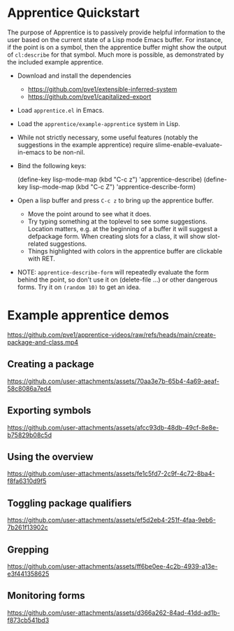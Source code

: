 # Apprentice Quickstart

The purpose of Apprentice is to passively provide helpful information
to the user based on the current state of a Lisp mode Emacs buffer.
For instance, if the point is on a symbol, then the apprentice buffer
might show the output of `cl:describe` for that symbol. Much more is
possible, as demonstrated by the included example apprentice.

-   Download and install the dependencies
    -   <https://github.com/pve1/extensible-inferred-system>
    -   <https://github.com/pve1/capitalized-export>

-   Load `apprentice.el` in Emacs.
-   Load the `apprentice/example-apprentice` system in Lisp.
-   While not strictly necessary, some useful features (notably the
    suggestions in the example apprentice) require
    slime-enable-evaluate-in-emacs to be non-nil.
-   Bind the following keys:

    (define-key lisp-mode-map (kbd "C-c z") 'apprentice-describe)
    (define-key lisp-mode-map (kbd "C-c Z") 'apprentice-describe-form)

-   Open a lisp buffer and press `C-c z` to bring up the apprentice
    buffer.
    -   Move the point around to see what it does.
    -   Try typing something at the toplevel to see some
        suggestions. Location matters, e.g. at the beginning of a buffer
        it will suggest a defpackage form. When creating slots for a
        class, it will show slot-related suggestions.
    -   Things highlighted with colors in the apprentice buffer are clickable
        with RET.
-   NOTE: `apprentice-describe-form` will repeatedly evaluate the form
    behind the point, so don't use it on (delete-file &#x2026;) or other
    dangerous forms. Try it on `(random 10)` to get an idea.

# Example apprentice demos

https://github.com/pve1/apprentice-videos/raw/refs/heads/main/create-package-and-class.mp4

## Creating a package


https://github.com/user-attachments/assets/70aa3e7b-65b4-4a69-aeaf-58c8086a7ed4


## Exporting symbols


https://github.com/user-attachments/assets/afcc93db-48db-49cf-8e8e-b75829b08c5d


## Using the overview


https://github.com/user-attachments/assets/fe1c5fd7-2c9f-4c72-8ba4-f8fa6310d9f5


## Toggling package qualifiers


https://github.com/user-attachments/assets/ef5d2eb4-251f-4faa-9eb6-7b261f13902c


## Grepping


https://github.com/user-attachments/assets/ff6be0ee-4c2b-4939-a13e-e3f441358625


## Monitoring forms


https://github.com/user-attachments/assets/d366a262-84ad-41dd-ad1b-f873cb541bd3

